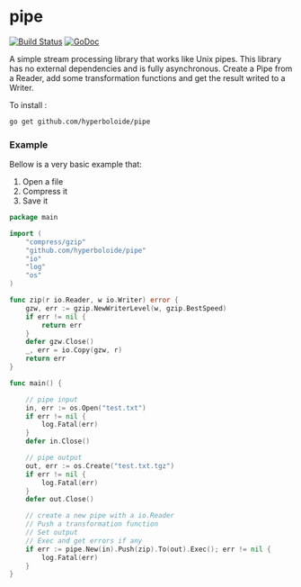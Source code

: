 # pipe

[![Build Status](https://travis-ci.org/hyperboloide/pipe.svg)](https://travis-ci.org/hyperboloide/pipe)
[![GoDoc](https://godoc.org/github.com/hyperboloide/pipe?status.svg)](https://godoc.org/github.com/hyperboloide/pipe)

A simple stream processing library that works like Unix pipes.
This library has no external dependencies and is fully asynchronous.
Create a Pipe from a Reader, add some transformation functions and get the result writed to a Writer.

To install :
```sh
go get github.com/hyperboloide/pipe
```

### Example

Bellow is a very basic example that:

1. Open a file
2. Compress it
3. Save it

```go
package main

import (
    "compress/gzip"
    "github.com/hyperboloide/pipe"
    "io"
    "log"
    "os"
)

func zip(r io.Reader, w io.Writer) error {
    gzw, err := gzip.NewWriterLevel(w, gzip.BestSpeed)
    if err != nil {
        return err
    }
    defer gzw.Close()
    _, err = io.Copy(gzw, r)
    return err
}

func main() {

    // pipe input
    in, err := os.Open("test.txt")
    if err != nil {
        log.Fatal(err)
    }
    defer in.Close()

    // pipe output
    out, err := os.Create("test.txt.tgz")
    if err != nil {
        log.Fatal(err)
    }
    defer out.Close()

    // create a new pipe with a io.Reader
    // Push a transformation function
    // Set output
    // Exec and get errors if any
    if err := pipe.New(in).Push(zip).To(out).Exec(); err != nil {
        log.Fatal(err)
    }
}
```
